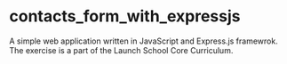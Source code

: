 # contacts_form_with_expressjs
A simple web application  written in JavaScript and Express.js framewrok. The exercise is a part of the Launch School Core Curriculum. 

